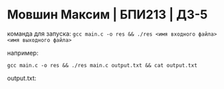 # Мовшин Максим | БПИ213 | ДЗ-5
команда для запуска: `gcc main.c -o res && ./res <имя входного файла> <имя выходного файла>`

например:
```
gcc main.c -o res && ./res main.c output.txt && cat output.txt
```
output.txt:
```

```
